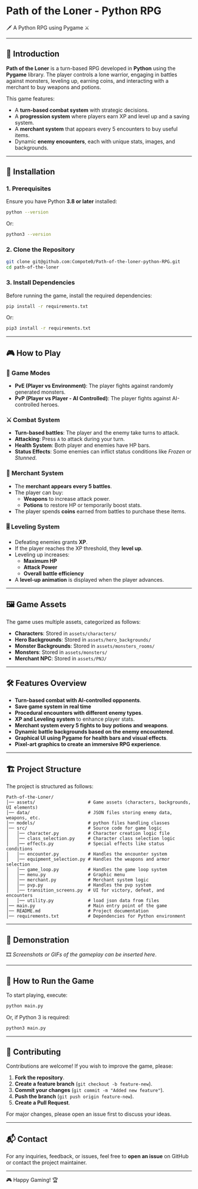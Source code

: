 # Path of the Loner - Python RPG

🗡️ A Python RPG using Pygame ⚔️

---

## 📖 Introduction

**Path of the Loner** is a turn-based RPG developed in **Python** using the **Pygame** library. The player controls a lone warrior, engaging in battles against monsters, leveling up, earning coins, and interacting with a merchant to buy weapons and potions.

This game features:

- A **turn-based combat system** with strategic decisions.
- A **progression system** where players earn XP and level up and a saving system.
- A **merchant system** that appears every 5 encounters to buy useful items.
- Dynamic **enemy encounters**, each with unique stats, images, and backgrounds.

---

## 🚀 Installation

### 1. Prerequisites

Ensure you have Python **3.8 or later** installed:

```sh
python --version
```

Or:

```sh
python3 --version
```

### 2. Clone the Repository

```sh
git clone git@github.com:Compote0/Path-of-the-loner-python-RPG.git
cd path-of-the-loner
```

### 3. Install Dependencies

Before running the game, install the required dependencies:

```sh
pip install -r requirements.txt
```

Or:

```sh
pip3 install -r requirements.txt
```

---

## 🎮 How to Play

### 🏹 Game Modes

- **PvE (Player vs Environment)**: The player fights against randomly generated monsters.
- **PvP (Player vs Player - AI Controlled)**: The player fights against AI-controlled heroes.

### ⚔️ Combat System

- **Turn-based battles**: The player and the enemy take turns to attack.
- **Attacking**: Press `A` to attack during your turn.
- **Health System**: Both player and enemies have HP bars.
- **Status Effects**: Some enemies can inflict status conditions like _Frozen_ or _Stunned_.

### 🛒 Merchant System

- The **merchant appears every 5 battles**.
- The player can buy:
  - **Weapons** to increase attack power.
  - **Potions** to restore HP or temporarily boost stats.
- The player spends **coins** earned from battles to purchase these items.

### 🎚️ Leveling System

- Defeating enemies grants **XP**.
- If the player reaches the XP threshold, they **level up**.
- Leveling up increases:
  - **Maximum HP**
  - **Attack Power**
  - **Overall battle efficiency**
- A **level-up animation** is displayed when the player advances.

---

## 🖼️ Game Assets

The game uses multiple assets, categorized as follows:

- **Characters**: Stored in `assets/characters/`
- **Hero Backgrounds**: Stored in `assets/hero_backgrounds/`
- **Monster Backgrounds**: Stored in `assets/monsters_rooms/`
- **Monsters**: Stored in `assets/monsters/`
- **Merchant NPC**: Stored in `assets/PNJ/`

---

## 🛠️ Features Overview

- **Turn-based combat with AI-controlled opponents**.
- **Save game system in real time**
- **Procedural encounters with different enemy types**.
- **XP and Leveling system** to enhance player stats.
- **Merchant system every 5 fights to buy potions and weapons**.
- **Dynamic battle backgrounds based on the enemy encountered**.
- **Graphical UI using Pygame for health bars and visual effects**.
- **Pixel-art graphics to create an immersive RPG experience**.

---

## 🏗️ Project Structure

The project is structured as follows:

```
Path-of-the-Loner/
│── assets/                    # Game assets (characters, backgrounds, UI elements)
│── data/                      # JSON files storing enemy data, weapons, etc.
│── models/                    # python files handling classes
│── src/                       # Source code for game logic
│   │── character.py           # Character creation logic file
│   │── class_selection.py     # Character class selection logic
│   │── effects.py             # Special effects like status conditions
│   │── encounter.py           # Handles the encounter system
│   │── equipment_selection.py # Handles the weapons and armor selection
│   │── game_loop.py           # Handles the game loop system
│   │── menu.py                # Graphic menu
│   │── merchant.py            # Merchant system logic
│   │── pvp.py                 # Handles the pvp system
│   │── transition_screens.py  # UI for victory, defeat, and encounters
│   │── utility.py             # load json data from files
│── main.py                    # Main entry point of the game
│── README.md                  # Project documentation
│── requirements.txt           # Dependencies for Python environment
```

---

## 🎥 Demonstration

🎞️ _Screenshots or GIFs of the gameplay can be inserted here_.

---

## 🔧 How to Run the Game

To start playing, execute:

```sh
python main.py
```

Or, if Python 3 is required:

```sh
python3 main.py
```

---

## 🤝 Contributing

Contributions are welcome! If you wish to improve the game, please:

1. **Fork the repository**.
2. **Create a feature branch** (`git checkout -b feature-new`).
3. **Commit your changes** (`git commit -m "Added new feature"`).
4. **Push the branch** (`git push origin feature-new`).
5. **Create a Pull Request**.

For major changes, please open an issue first to discuss your ideas.

---

## 📬 Contact

For any inquiries, feedback, or issues, feel free to **open an issue** on GitHub or contact the project maintainer.

---

🎮 Happy Gaming! 🏆

